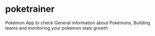 # poketrainer
Pokémon App to check General information about Pokémons, Building teams and monitoring your pokemon stats growth
